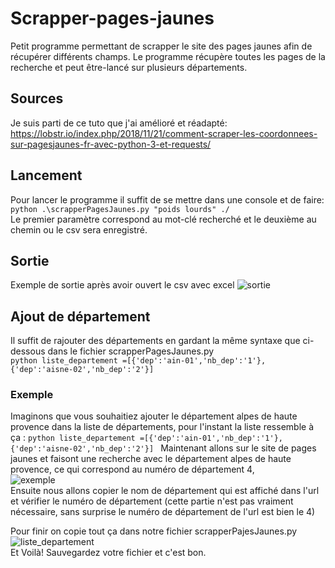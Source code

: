 # Scrapper-pages-jaunes
Petit programme permettant de scrapper le site des  pages jaunes afin de récupérer différents champs. Le programme récupère toutes les pages de la recherche et peut être-lancé sur plusieurs départements.  

## Sources
Je suis parti de ce tuto que j'ai amélioré et réadapté: https://lobstr.io/index.php/2018/11/21/comment-scraper-les-coordonnees-sur-pagesjaunes-fr-avec-python-3-et-requests/

## Lancement
Pour lancer le programme il suffit de se mettre dans une console et de faire:  
```python .\scrapperPagesJaunes.py "poids lourds" ./ ```  
Le premier paramètre correspond au mot-clé recherché et le deuxième au chemin ou le csv sera enregistré.


## Sortie
Exemple de sortie après avoir ouvert le csv avec excel
![sortie](Out.png)

## Ajout de département
Il suffit de rajouter des départements en gardant la même syntaxe que ci-dessous dans le fichier scrapperPagesJaunes.py  
    ```python
        liste_departement =[{'dep':'ain-01','nb_dep':'1'},{'dep':'aisne-02','nb_dep':'2'}]
    ```
### Exemple 
Imaginons que vous souhaitiez ajouter le département alpes de haute provence dans la liste de départements, pour l'instant la liste ressemble à ça :
    ```python
        liste_departement =[{'dep':'ain-01','nb_dep':'1'},{'dep':'aisne-02','nb_dep':'2'}]
    ```
Maintenant allons sur le site de pages jaunes et faisont une recherche avec le département alpes de haute provence, ce qui correspond au numéro de département 4,  
![exemple](exemple.png)  
Ensuite nous allons copier le nom de département qui est affiché dans l'url et vérifier le numéro de département (cette partie n'est pas vraiment nécessaire, sans surprise le numéro de département de l'url est bien le 4)

Pour finir on copie tout ça dans notre fichier scrapperPajesJaunes.py  
    ![liste_departement](liste_departement.png)  
Et Voilà! Sauvegardez votre fichier et c'est bon.
